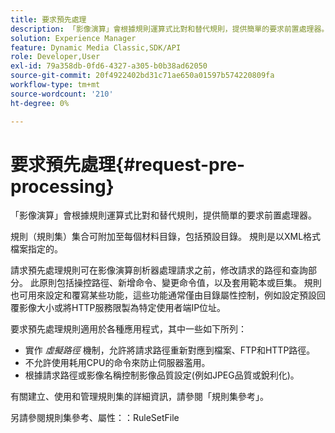 ```yaml
---
title: 要求預先處理
description: 「影像演算」會根據規則運算式比對和替代規則，提供簡單的要求前置處理器。
solution: Experience Manager
feature: Dynamic Media Classic,SDK/API
role: Developer,User
exl-id: 79a358db-0fd6-4327-a305-b0b38ad62050
source-git-commit: 20f4922402bd31c71ae650a01597b574220809fa
workflow-type: tm+mt
source-wordcount: '210'
ht-degree: 0%

---
```


# 要求預先處理{#request-pre-processing}

「影像演算」會根據規則運算式比對和替代規則，提供簡單的要求前置處理器。

規則（規則集）集合可附加至每個材料目錄，包括預設目錄。 規則是以XML格式檔案指定的。

請求預先處理規則可在影像演算剖析器處理請求之前，修改請求的路徑和查詢部分。 此原則包括操控路徑、新增命令、變更命令值，以及套用範本或巨集。 規則也可用來設定和覆寫某些功能，這些功能通常僅由目錄屬性控制，例如設定預設回覆影像大小或將HTTP服務限製為特定使用者端IP位址。

要求預先處理規則適用於各種應用程式，其中一些如下所列：

* 實作 *虛擬路徑* 機制，允許將請求路徑重新對應到檔案、FTP和HTTP路徑。
* 不允許使用耗用CPU的命令來防止伺服器濫用。
* 根據請求路徑或影像名稱控制影像品質設定(例如JPEG品質或銳利化)。

有關建立、使用和管理規則集的詳細資訊，請參閱「規則集參考」。

另請參閱規則集參考、屬性：：RuleSetFile

